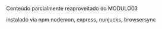 Conteúdo parcialmente reaproveitado do MODULO03

instalado via npm nodemon, express, nunjucks, browsersync